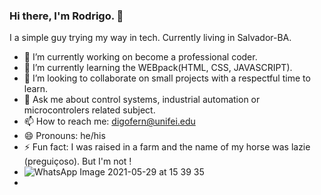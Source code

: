 ### Hi there, I'm Rodrigo.  👋

I a simple guy trying my way in tech. Currently living in Salvador-BA.

<!-- **simpleCod3r/simplecod3r** is a ✨ _special_ ✨ repository because its `README.md` (this file) appears on your GitHub profile. -->

- 🔭 I’m currently working on become a professional coder.
- 🌱 I’m currently learning the WEBpack(HTML, CSS, JAVASCRIPT).
- 👯 I’m looking to collaborate on small projects with a respectful time to learn.
- 💬 Ask me about control systems, industrial automation or microcontrolers related subject. 
- 📫 How to reach me: digofern@unifei.edu
- 😄 Pronouns: he/his
- ⚡ Fun fact: I was raised in a farm and the name of my horse was lazie (preguiçoso). But I'm not !
- ![WhatsApp Image 2021-05-29 at 15 39 35](https://user-images.githubusercontent.com/67662041/120081484-44fc2480-c094-11eb-8262-6bb02160b043.jpeg)
- <!-- - 🤔 I’m looking for help with ... -->
